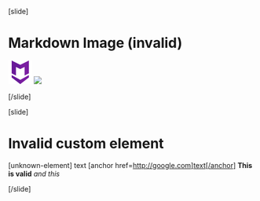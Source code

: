 [slide]
# Markdown Image (invalid)

![alt text](https://github.com/adam-p/markdown-here/raw/master/src/common/images/icon48.png "Logo Title Text 1")
![](img/course-icon.png)

[/slide]

[slide]

# Invalid custom element

[unknown-element]
text
[anchor href=http://google.com]text[/anchor]
**This is valid**
_and this_

[/slide]

